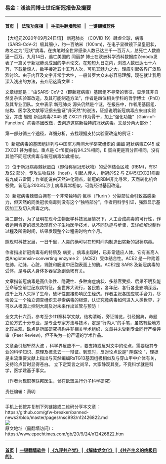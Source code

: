 ### 易金：浅谈闫博士世纪新冠报告及撮要
------------------------

#### [首页](https://github.com/gfw-breaker/banned-news3/blob/master/README.md) &nbsp;&nbsp;|&nbsp;&nbsp; [法轮功真相](https://github.com/begood0513/basic/blob/master/README.md)  &nbsp;&nbsp;|&nbsp;&nbsp; [手把手翻墙教程](https://github.com/gfw-breaker/guides/wiki)  &nbsp;&nbsp;|&nbsp;&nbsp; [一键翻墙软件](https://github.com/gfw-breaker/nogfw/blob/master/README.md)  



<div><p>
 【大纪元2020年09月24日讯】
 <ok href="https://www.epochtimes.com/gb/tag/%E6%96%B0%E5%86%A0%E8%82%BA%E7%82%8E.html">
  新冠肺炎
 </ok>
 （COVID 19）肆虐全球，病毒（SARS-CoV-2）极其细小，约一百纳米（100nm)，在电子显微镜下呈皇冠状，故名之为“冠状”病毒。在执笔时全世界感染人数已达三千一百万人，总死亡人数直逼一百万。九月14日，逃亡美国的
 <ok href="https://www.epochtimes.com/gb/tag/%E9%97%AB%E4%B8%BD%E6%A2%A6.html">
  闫丽梦
 </ok>
 博士在欧洲科学资料数据库Zenodo发表了一篇关于新冠肺炎成因的学术论文，在短短九日之内，浏览人数已达七十六万，下载量惊人，数字接近五十五万人次，可见其魅力之大，理应引起各界广泛热烈讨论。由于内容及文字非常学术性，一般普罗大众未必容易理解，现在就让我用深入浅出的方法，去介绍这篇文章：
</p>
<p>
 文章标题是：“由SARS-CoV-2（即新冠病毒）基因组不寻常的表征，显示其非自然复杂实验室改造，及其可能制造方法”，作者是四位相关学科的哲学博士（PhD）及其专业团队。文中表示
 <ok href="https://www.epochtimes.com/gb/tag/%E6%96%B0%E5%86%A0%E8%82%BA%E7%82%8E.html">
  新冠肺炎
 </ok>
 源头仍然是个谜，在报告中，作者用基因组、结构、医学及文献等证据去鉴证“非天然”的说法，证据说明新冠病毒应来自实验室，并由
 <ok href="https://www.epochtimes.com/gb/tag/%E8%9D%99%E8%9D%A0.html">
  蝙蝠
 </ok>
 新冠病毒ZX45 或 ZXC21 作为骨干，加上“强化功能”（Gain-of-Function）病毒基因改做，去创造这崭新独特的冠状病毒。文章分两大部分：
</p>
<p>
 第一部分循三个途径，详细分析，去找理据支持实验室改造的例证：
</p>
<p>
 1）新冠病毒的基因组排列与中国军方两间大学硏究组织的
 <ok href="https://www.epochtimes.com/gb/tag/%E8%9D%99%E8%9D%A0.html">
  蝙蝠
 </ok>
 冠状病毒ZX45 或 ZXC21 甚为相似。重点是 Orf8蛋白有94.2%相同，E 蛋白更是百分百相同，没有其他不同冠状病毒与新冠病毒如此相似。
</p>
<p>
 2）位于新冠病毒棘状蛋白（即俗称皇冠形状物）的受体结合区域（RBM)，有S1 及S2 部分，专攻生物载体（host），引起人传人，新冠的S2 与 ZX45/ZXC21病毒有九成五雷同；作者能说由天然进化观点，新冠的RBM非比寻常，天然转化机会极微，新冠与2003年沙士病毒异常相似，可能经过基因改造。
</p>
<p>
 3）新冠病毒棘蛋白拥有一个非常独特的 氟林（Flurin ）分裂部位会引致高感染力，但天然的同类冠状病毒则没有这个“独特部分”，作者用科学引证，强烈显示基因加工及切入病毒之内。
</p>
<p>
 第二部分，为了证明在现今生物医学科技发展情况下，人工合成病毒的可行性，作者运用肯定的概念及现有分子生物医学技术，从不同轨迹与步骤，去详细解说制作过程及所需时间，结果发现整个过程需时约六个月。
</p>
<p>
 照现时科技发展，一日千里，人类的确可以在短时间内制造出崭新的冠状病毒。
</p>
<p>
 作者指出新冠病毒有的特质及
 <ok href="https://www.epochtimes.com/gb/tag/%E7%97%85%E5%8F%98.html">
  病变
 </ok>
 。病毒出现时，已非常适应人体，它有甚高人类Angiotensin-converting enzyme 2 （ACE2）受体结合性。ACE2 是一种附着在肺，动脉，心脏，肾脏和肠道中细胞表面上的酶。ACE2是 SARS 及新冠病毒的受体，是与病人身体多器官急剧衰竭有关。
</p>
<p>
 文章指新冠病毒是高传染性、隐藏性、多种病症病状、多器官受损、后果不明及能至命等空前世纪疾病特征。全世界大流行，各民族，各年纪、各行各业影响深远，成千上万人失掉了生命，破坏性直接影响民生经济。作者主张各国应联手合力，尽快设立一个独立调查组织去寻索病毒的根源，认证究竟病毒如何进入人类世界，才可以从根源上控制大局及对未来作出监管与预防！
</p>
<p>
 全文共卄六页，参考至少111章科学文献，结构清晰，旁证博览，引经据典，命题立论方式十分专业，是专业专家方法与技术，定是“行内人”的手笔，虽然有些地方比较主观，缺点是所属研究机构并非相关学术组织，文章并未受到专业同行严格评审（Peer Review)，但不失为一份严谨的学术作品。
</p>
<p>
 文章会引起轩然大波 ，科学界反应不一，要支持或反对文中的论点，需要极其专业的科学知识、原理及概念去一一辩证。到现时，反对论点说是“
 <ok href="https://www.epochtimes.com/gb/tag/%E9%98%B4%E8%B0%8B%E8%AE%BA.html">
  阴谋论
 </ok>
 ”，理据是主流重要文献上指出与天然蝙蝠RaTG13基因组极相似及与穿山甲中介体有关，支持论点暂时显得苍白。 立下定案言之尚早，大家静观其变。不竟科学就是科学，医学建基于事实。
</p>
<p>
 （作者为现职英联邦医生，曾在欧盟进行分子科学研究）
</p>
<p>
 责任编辑：萧明
</p>
<p>
</p>
</div>
<hr/>
手机上长按并复制下列链接或二维码分享本文章：<br/>
https://github.com/gfw-breaker/banned-news3/blob/master/pages/nsc993/n12426822.md <br/>
<a href='https://github.com/gfw-breaker/banned-news3/blob/master/pages/nsc993/n12426822.md'><img src='https://github.com/gfw-breaker/banned-news3/blob/master/pages/nsc993/n12426822.md.png'/></a> <br/>
原文地址（需翻墙访问）：https://www.epochtimes.com/gb/20/9/24/n12426822.htm


------------------------
#### [首页](https://github.com/gfw-breaker/banned-news3/blob/master/README.md) &nbsp;|&nbsp; [一键翻墙软件](https://github.com/gfw-breaker/nogfw/blob/master/README.md) &nbsp;| [《九评共产党》](https://github.com/gfw-breaker/9ping.md/blob/master/README.md#九评之一评共产党是什么) | [《解体党文化》](https://github.com/gfw-breaker/jtdwh.md/blob/master/README.md) | [《共产主义的终极目的》](https://github.com/gfw-breaker/gczydzjmd.md/blob/master/README.md)


<img src='http://gfw-breaker.win/banned-news3/pages/nsc993/n12426822.md' width='0px' height='0px'/>